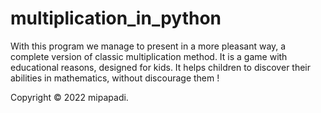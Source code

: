 # multiplication_in_python

With this program we manage to present in a more pleasant way, a complete version of classic multiplication method. It is a game with educational reasons, designed for kids.
It helps children to discover their abilities in mathematics, without discourage them !

Copyright © 2022 mipapadi.
